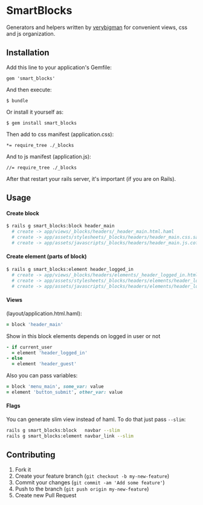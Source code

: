 # SmartBlocks

Generators and helpers written by <i class='icon-provider-github'></i> [verybigman](https://github.com/verybigman)</i> for convenient views, css and js organization.

## Installation

Add this line to your application's Gemfile:

    gem 'smart_blocks'

And then execute:

    $ bundle

Or install it yourself as:

    $ gem install smart_blocks

Then add to css manifest (application.css):

    *= require_tree ./_blocks

And to js manifest (application.js):

    //= require_tree ./_blocks

After that restart your rails server, it's important (if you are on Rails).

## Usage

#### Create block
``` bash
$ rails g smart_blocks:block header_main
  # create -> app/views/_blocks/headers/_header_main.html.haml
  # create -> app/assets/stylesheets/_blocks/headers/header_main.css.sass
  # create -> app/assets/javascripts/_blocks/headers/header_main.js.coffee
```

#### Create element (parts of block)

``` bash
$ rails g smart_blocks:element header_logged_in
  # create -> app/views/_blocks/headers/elements/_header_logged_in.html.haml
  # create -> app/assets/stylesheets/_blocks/headers/elements/header_logged_in.css.sass
  # create -> app/assets/javascripts/_blocks/headers/elements/header_logged_in.js.coffee
```

#### Views

(layout/application.html.haml):
``` ruby
= block 'header_main'
```
Show in this block elements depends on logged in user or not
``` ruby
- if current_user
  = element 'header_logged_in'
- else
  = element 'header_guest'
```

Also you can pass variables:
``` ruby
= block 'menu_main', some_var: value
= element 'button_submit', other_var: value
```

#### Flags

You can generate slim view instead of haml. To do that just pass `--slim`:

```bash
rails g smart_blocks:block   navbar --slim
rails g smart_blocks:element navbar_link --slim
```

## Contributing

1. Fork it
2. Create your feature branch (`git checkout -b my-new-feature`)
3. Commit your changes (`git commit -am 'Add some feature'`)
4. Push to the branch (`git push origin my-new-feature`)
5. Create new Pull Request
